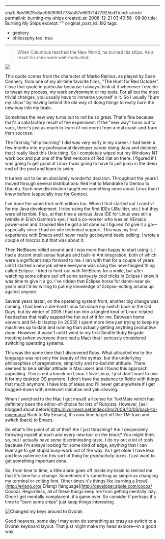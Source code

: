 ----- 
sha1: 8de9629c8ae050936f773ab87e66371477925bd1
kind: article
permalink: burning-my-ships
created_at: 2008-12-21 03:40:56 -08:00
title: Burning My Ships
excerpt: ""
original_post_id: 192
tags: 
- geekery
- philosophy
toc: true
-----
>  When Columbus reached the New World, he burned his ships. As a result his men were well-motivated.

<a href="http://www.amazon.com/Hunt-Red-October-Blu-ray/dp/B001AII4SQ%3FSubscriptionId%3D0PZ7TM66EXQCXFVTMTR2%26tag%3Dhttplivollmne-20%26linkCode%3Dxm2%26camp%3D2025%26creative%3D165953%26creativeASIN%3DB001AII4SQ"><img src="http://ecx.images-amazon.com/images/I/51x%2B1Yxrb9L._SL160_.jpg" class="left"/></a>

This quote comes from the character of Marko Ramius, as played by Sean Connery, from one of my all-time favorite films, "The Hunt for Red October". I love that quote in particular because I always think of it whenever I decide to tweak my process, my work environment or my tools. For all but the most trivial changes, you usually have to immerse yourself in it. So I usually "burn my ships" by leaving behind the old way of doing things to really burn the new way into my brain.

Sometimes the new way turns out to not be so great. That's fine because that's a satisfactory result of the experiment. If the "new way" turns out to suck, there's just as much to learn (if not more) from a real crash-and-burn than success.

The first big "ship-burning" I did was very early in my career. I had been a few months into my professional developer career doing Java and decided that I really liked this Unix thing. So I completely wiped out my Windows NT work box and put one of the first versions of Red Hat on there. I figured if I was going to get good at Linux I was going to have to just jump in the deep end of the pool and learn to swim.

It turned out to be an absolutely wonderful decision. Throughout the years I moved through several distributions: Red Hat to Mandrake to Gentoo to Ubuntu. Each new distribution taught me something more about Linux than I knew before (especially true for Gentoo).

I've done the same trick with editors too. When I first started out I used _vi_ for my Java development. I tried using the first IDEs (JBuilder, etc.) but they were all terrible. Plus, at that time a serious Java IDE for Linux was still a twinkle in Erich Gamma's eye. I had a co-worker who was an XEmacs power-user and it looked like he got a lot done so I figured I'd give it a go&#8212;especially since I had on-site technical support. This was my first experience with Emacs and I never really got beyond basic editing. I wrote a couple of macros but that was about it.

Then NetBeans rolled around and I was more than happy to start using it. I had a decent intellisense feature and built-in Ant integration, both of which were a significant step forward to me. I ran with that for a couple of years until I started a new job where everyone was using this new-fangled thing called Eclipse. I tried to hold-out with NetBeans for a while, but after watching some others pull off some seriously cool tricks in Eclipse I knew it was time to give it a go. I've ridden that Eclipse horse for damn-near six years and I'd be willing to put my knowledge of Eclipse-editing arcana up against anyone.

Several years laster, on the operating system front, another big change was coming. I had been a die-hard Linux fan since my switch back in the Old Days, but by winter of 2005 I had run into a tangled knot of Linux-related headaches that really sapped the fun out of it for me. Between home servers and 64-bit laptop (in 2005!) I spent more time just trying to keep my machines up to date and running than actually getting anything productive done. However, it wasn't until I went to my first Seattle Ruby Brigade meeting (when everyone there had a Mac) that I seriously considered switching operating systems.

This was the same time that I discovered Ruby. What attracted me to the language was not only the beauty of the syntax, but the underlying philosophies of pragmatism, simplicity and no-bullshit attitude. There seemed to be a similar attitude in Mac users and I found this approach appealing. This is not a knock on Linux. I _love_ Linux, I just don't want to use it for my desktop OS anymore. I don't have the patience to fiddle with things that much anymore. I have lots of ideas and I'll never get anywhere if I get bogged-down with irrelevant minutiae and yak-shaving.

When I switched to the Mac I got myself a license for TextMate which has definitely been the editor-of-choice for lots of Rubyists. However, [as I blogged about before](http://livollmers.net/index.php/2008/10/06/back-to-myemacs/ Back to My Emacs), it's now time to get off the TM-train and switch (back) to Emacs.

So what's the point of all of this? Am I just thrashing? Am I desperately throwing myself at each and every new tool on the block? You might think so, but I actually have _some_ discriminating taste. I do try out _a lot_ of tools because I'm always looking for some kind of edge, anything that I can leverage to get stupid busy-work out of the way. As I get older I have less and less patience for this sort of thing for _productivity taxes_. I just want to get something important done.

So, from time to time, a little alarm goes off inside my brain to remind me that it's time for a change. Sometimes it's something as simple as changing my terminal or editing font. Other times it's things like learning a [new](http://erlang.org/ Erlang) [language](http://developer.apple.com/cocoa/ Cocoa). Regardless, all of these things keep me from getting mentally lazy. Once I get mentally complacent, it's game over. So consider if perhaps it's time to "burn some ships" just keep things interesting.

<img alt="Changed my keys around to Dvorak" src="http://farm4.static.flickr.com/3006/3113807315_77d2aa278c_m.jpg" class="right"/>

Good heavens, some day I may even do something as crazy as switch to a Dvorak keyboard layout. That just might make my head explore&#8212;in a good way.

<div style="clear: both;"></div>
